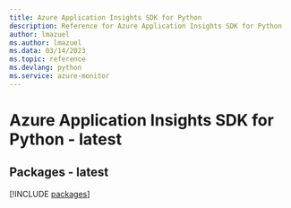 ```yaml
---
title: Azure Application Insights SDK for Python
description: Reference for Azure Application Insights SDK for Python
author: lmazuel
ms.author: lmazuel
ms.data: 03/14/2023
ms.topic: reference
ms.devlang: python
ms.service: azure-monitor
---
```

# Azure Application Insights SDK for Python - latest
## Packages - latest
[!INCLUDE [packages](application-insights-index.md)]